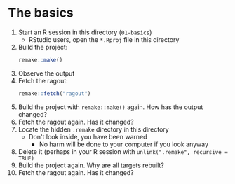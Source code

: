 # The basics

1. Start an R session in this directory (`01-basics`)
    - RStudio users, open the `*.Rproj` file in this directory
1. Build the project:
    ```r
    remake::make()
    ```
1. Observe the output
1. Fetch the ragout:
    ```r
    remake::fetch("ragout")
    ```
1. Build the project with `remake::make()` again. How has the output changed?
1. Fetch the ragout again. Has it changed?
1. Locate the hidden `.remake` directory in this directory
    - Don't look inside, you have been warned
        - No harm will be done to your computer if you look anyway
1. Delete it (perhaps in your R session with `unlink(".remake", recursive = TRUE)`
1. Build the project again. Why are all targets rebuilt?
1. Fetch the ragout again. Has it changed?
